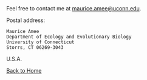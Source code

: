  

Feel free to contact me at <maurice.amee@uconn.edu>.   

Postal address:  
 

    Maurice Amee  
    Department of Ecology and Evolutionary Biology   
    University of Connecticut  
    Storrs, CT 06269-3043     
U.S.A. 
 

[Back to Home](https://amee-genomics.github.io/Amee-genomics)
